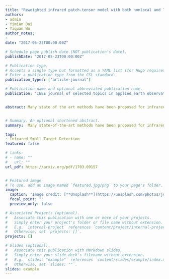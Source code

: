 ```yaml
---
title: "Reweighted infrared patch-tensor model with both nonlocal and local priors for single-frame small target detection"
authors:
- admin
- Yimian Dai
- Yiquan Wu
author_notes:
- 
date: "2017-05-23T00:00:00Z"

# Schedule page publish date (NOT publication's date).
publishDate: "2017-05-23T00:00:00Z"

# Publication type.
# Accepts a single type but formatted as a YAML list (for Hugo requirements).
# Enter a publication type from the CSL standard.
publication_types: ["article-journal"]

# Publication name and optional abbreviated publication name.
publication: "IEEE journal of selected topics in applied earth observations and remote sensing"


abstract: Many state of the art methods have been proposed for infrared small target detection.


# Summary. An optional shortened abstract.
summary:  Many state-of-the-art methods have been proposed for infrared small target detection. Inspired by this, we propose a novel method to exploit both local and non-local priors simultaneously. 

tags:
- Infrared Small Target Detection
featured: false

# links:
# - name: ""
#   url: ""
url_pdf: https://arxiv.org/pdf/1703.09157


# Featured image
# To use, add an image named `featured.jpg/png` to your page's folder. 
image:
  caption: 'Image credit: [**Unsplash**](https://unsplash.com/photos/jdD8gXaTZsc)'
  focal_point: ""
  preview_only: false

# Associated Projects (optional).
#   Associate this publication with one or more of your projects.
#   Simply enter your project's folder or file name without extension.
#   E.g. `internal-project` references `content/project/internal-project/index.md`.
#   Otherwise, set `projects: []`.
projects: []

# Slides (optional).
#   Associate this publication with Markdown slides.
#   Simply enter your slide deck's filename without extension.
#   E.g. `slides: "example"` references `content/slides/example/index.md`.
#   Otherwise, set `slides: ""`.
slides: example
---
```


